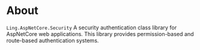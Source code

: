 # About

`Ling.AspNetCore.Security` A security authentication class library for AspNetCore web applications.
This library provides permission-based and route-based authentication systems.